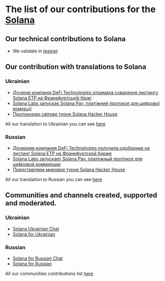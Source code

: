 # The list of our contributions for the [Solana](https://solana.com)

## Our technical contributions to Solana

- We validate in [testnet](https://www.validators.app/validators/testnet/2CUvxpfrys8W99yzTcPtdkUUgGDvHgZQaTLTX8c9zM6e)

## Our contribution with translations to Solana
### Ukrainian
- [Дочірня компанія DeFi Technologies отримала схвалення листингу Solana ETP на Франкфуртській біржі](https://ua.nq4.net/N1UDiUxGsGb)
- [Solana Labs запускає Solana Pay, платіжний протокол для цифрової комерції](https://ua.nq4.net/DqvwhBaCPsS)
- [Пропонуємо світове турне Solana Hacker House](https://ua.nq4.net/kO3o3P2m4Av)

All our translation to Ukrainian you can see [here](https://github.com/nq4-net/entrance/blob/main/ukrainian.md)

### Russian
- [Дочерняя компания DeFi Technologies получила одобрение на листинг Solana ETP на Франкфуртской бирже](https://ru.nq4.net/SN-J-VMPa8q)
- [Solana Labs запускает Solana Pay, платежный протокол для цифровой коммерции](https://ru.nq4.net/MpYVDvNyquS)
- [Представляем мировое турне Solana Hacker House](https://ru.nq4.net/Gdr-VMxpiF1)

All our translation to Russian you can see [here](https://github.com/nq4-net/entrance/blob/main/russian.md)

## Communities and channels created, supported and moderated.
### Ukrainian
- [Solana Ukrainian Chat](https://t.me/SolanaUkrainianChat)
- [Solana for Ukrainian](https://t.me/SolanaforUkrainian)
### Russian
- [Solana for Russian Chat](https://t.me/SolanaforRussianChat)
- [Solana for Russian](https://t.me/SolanaforRussian)

All our communities contributions list [here](https://github.com/nq4-net/entrance/blob/main/communities.md)